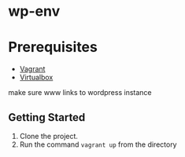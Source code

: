 # wp-env

# Prerequisites

+ [Vagrant](http://www.vagrantup.com/downloads.html)
+ [Virtualbox](https://www.virtualbox.org/wiki/Downloads)

make sure www links to wordpress instance

## Getting Started

1. Clone the project.
2. Run the command `vagrant up` from the directory


